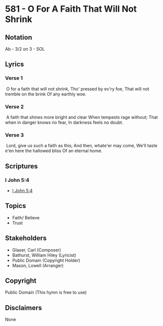 # 581 - O For A Faith That Will Not Shrink

## Notation

Ab - 3/2 on 3 - SOL

## Lyrics

### Verse 1

 O for a faith that will not shrink, Tho' pressed by ev'ry foe, That will not tremble on the brink Of any earthly woe.

### Verse 2

 A faith that shines more bright and clear When tempests rage without; That when in danger knows no fear, In darkness feels no doubt.

### Verse 3

 Lord, give us such a faith as this; And then, whate'er may come, We'll taste e'en here the hallowed bliss Of an eternal home. 


## Scriptures

### I John 5:4

- [I John 5:4](https://www.biblegateway.com/passage/?search=I%20John%205%3A4)


## Topics

- Faith/ Believe
- Trust

## Stakeholders

- Glaser, Carl (Composer)
- Bathurst, William Hiley (Lyricist)
- Public Domain (Copyright Holder)
- Mason, Lowell (Arranger)

## Copyright

Public Domain
(This hymn is free to use)

## Disclaimers

None

